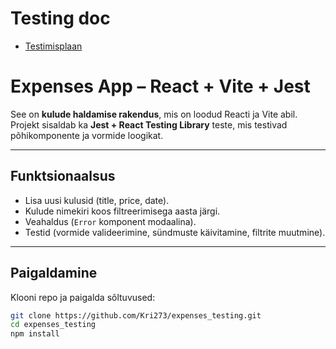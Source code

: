 # Testing doc
- [Testimisplaan](https://docs.google.com/document/d/1LR8u--fSGqfaqQz3mvffeGxaubuNo8iu0DnNaoJyFlo/edit?usp=sharing)



# Expenses App – React + Vite + Jest

See on **kulude haldamise rakendus**, mis on loodud Reacti ja Vite abil.  
Projekt sisaldab ka **Jest + React Testing Library** teste, mis testivad põhikomponente ja vormide loogikat.

---

## Funktsionaalsus
- Lisa uusi kulusid (title, price, date).
- Kulude nimekiri koos filtreerimisega aasta järgi.
- Veahaldus (`Error` komponent modaalina).
- Testid (vormide valideerimine, sündmuste käivitamine, filtrite muutmine).

---

## Paigaldamine

Klooni repo ja paigalda sõltuvused:

```bash
git clone https://github.com/Kri273/expenses_testing.git
cd expenses_testing
npm install
